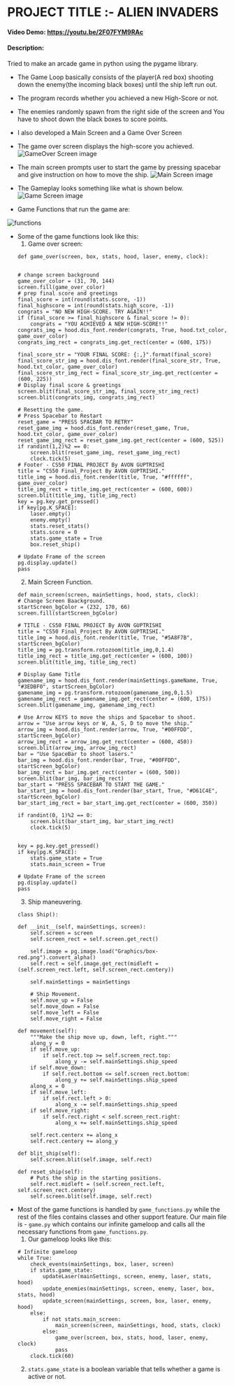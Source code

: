 # PROJECT TITLE :- ALIEN INVADERS
#### Video Demo:  <https://youtu.be/2F07FYM9RAc>
#### Description:
Tried to make an arcade game in python using the pygame library.
- The Game Loop basically consists of the player(A red box) shooting down the enemy(the incoming black boxes) until the ship left run out. 
- The program records whether you achieved a new High-Score or not.  
- The enemies randomly spawn from the right side of the screen and You have to shoot down the black boxes to score points.

- I also developed a Main Screen and a Game Over Screen
- The game over screen displays the high-score you achieved.
![GameOver Screen image](Pictures/gameover%20screen.png)

- The main screen prompts user to start the game by pressing spacebar and give instruction on how to move the ship.
![Main Screen image](Pictures/main%20screen.png)

- The Gameplay looks something like what is shown below.
![Game Screen image](Pictures/gameplay%20screen.png)

- Game Functions that run the game are:

![functions](Pictures/functions%20in%20game%20functions.png)

- Some of the game functions look like this:
    1. Game over screen:
    ```
    def game_over(screen, box, stats, hood, laser, enemy, clock):
    

    # change screen background
    game_over_color = (31, 70, 144)
    screen.fill(game_over_color)
    # prep final score and greetings 
    final_score = int(round(stats.score, -1))
    final_highscore = int(round(stats.high_score, -1))
    congrats = "NO NEW HIGH-SCORE. TRY AGAIN!!"
    if (final_score >= final_highscore & final_score != 0):
        congrats = "YOU ACHIEVED A NEW HIGH-SCORE!!"
    congrats_img = hood.dis_font.render(congrats, True, hood.txt_color, game_over_color)
    congrats_img_rect = congrats_img.get_rect(center = (600, 175))
    
    final_score_str = "YOUR FINAL SCORE: {:,}".format(final_score)
    final_score_str_img = hood.dis_font.render(final_score_str, True, hood.txt_color, game_over_color)
    final_score_str_img_rect = final_score_str_img.get_rect(center = (600, 225))
    # Display final score & greetings
    screen.blit(final_score_str_img, final_score_str_img_rect)
    screen.blit(congrats_img, congrats_img_rect)

    # Resetting the game.
    # Press Spacebar to Restart
    reset_game = "PRESS SPACBAR TO RETRY"
    reset_game_img = hood.dis_font.render(reset_game, True, hood.txt_color, game_over_color)
    reset_game_img_rect = reset_game_img.get_rect(center = (600, 525))
    if randint(1,2)%2 == 0:
        screen.blit(reset_game_img, reset_game_img_rect)
        clock.tick(5)
    # Footer - CS50 FINAL PROJECT By AVON GUPTRISHI
    title = "CS50 Final_Project By AVON GUPTRISHI."
    title_img = hood.dis_font.render(title, True, "#ffffff", game_over_color)
    title_img_rect = title_img.get_rect(center = (600, 600))
    screen.blit(title_img, title_img_rect)
    key = pg.key.get_pressed()
    if key[pg.K_SPACE]:
        laser.empty()
        enemy.empty()
        stats.reset_stats()
        stats.score = 0
        stats.game_state = True
        box.reset_ship()
        
    # Update Frame of the screen
    pg.display.update()
    pass
    ```
    2. Main Screen Function.
    ```
    def main_screen(screen, mainSettings, hood, stats, clock):
    # Change Screen Baackground.
    startScreen_bgColor = (232, 170, 66)
    screen.fill(startScreen_bgColor)

    # TITLE - CS50 FINAL PROJECT By AVON GUPTRISHI
    title = "CS50 Final_Project By AVON GUPTRISHI."
    title_img = hood.dis_font.render(title, True, "#5A8F7B", startScreen_bgColor)
    title_img = pg.transform.rotozoom(title_img,0,1.4)
    title_img_rect = title_img.get_rect(center = (600, 100))
    screen.blit(title_img, title_img_rect)

    # Display Game Title
    gamename_img = hood.dis_font.render(mainSettings.gameName, True, "#3EDBF0", startScreen_bgColor)
    gamename_img = pg.transform.rotozoom(gamename_img,0,1.5)
    gamename_img_rect = gamename_img.get_rect(center = (600, 175))
    screen.blit(gamename_img, gamename_img_rect)
    
    # Use Arrow KEYS to move the ships and Spacebar to shoot.
    arrow = "Use arrow keys or W, A, S, D to move the ship."
    arrow_img = hood.dis_font.render(arrow, True, "#00FFDD", startScreen_bgColor)
    arrow_img_rect = arrow_img.get_rect(center = (600, 450))
    screen.blit(arrow_img, arrow_img_rect)
    bar = "Use SpaceBar to shoot lasers."
    bar_img = hood.dis_font.render(bar, True, "#00FFDD", startScreen_bgColor)
    bar_img_rect = bar_img.get_rect(center = (600, 500))
    screen.blit(bar_img, bar_img_rect)
    bar_start = "PRESS SPACEBAR TO START THE GAME." 
    bar_start_img = hood.dis_font.render(bar_start, True, "#D61C4E", startScreen_bgColor)
    bar_start_img_rect = bar_start_img.get_rect(center = (600, 350))
    
    if randint(0, 1)%2 == 0:
        screen.blit(bar_start_img, bar_start_img_rect)
        clock.tick(5)


    key = pg.key.get_pressed()
    if key[pg.K_SPACE]:
        stats.game_state = True
        stats.main_screen = True
    
    # Update Frame of the screen
    pg.display.update()
    pass
    ```
    3. Ship maneuvering.
    ```
    class Ship():

    def __init__(self, mainSettings, screen):
        self.screen = screen
        self.screen_rect = self.screen.get_rect()

        self.image = pg.image.load("Graphics/box-red.png").convert_alpha()
        self.rect = self.image.get_rect(midleft = (self.screen_rect.left, self.screen_rect.centery))
        
        self.mainSettings = mainSettings

        # Ship Movement.
        self.move_up = False
        self.move_down = False
        self.move_left = False
        self.move_right = False

    def movement(self):
        """Make the ship move up, down, left, right."""
        along_y = 0
        if self.move_up:
            if self.rect.top >= self.screen_rect.top:
                along_y -= self.mainSettings.ship_speed
        if self.move_down:
            if self.rect.bottom <= self.screen_rect.bottom:
                along_y += self.mainSettings.ship_speed
        along_x = 0
        if self.move_left:
            if self.rect.left > 0:
                along_x -= self.mainSettings.ship_speed
        if self.move_right:
            if self.rect.right < self.screen_rect.right:
                along_x += self.mainSettings.ship_speed

        self.rect.centerx += along_x
        self.rect.centery += along_y

    def blit_ship(self):
        self.screen.blit(self.image, self.rect)

    def reset_ship(self):
        # Puts the ship in the starting positions.
        self.rect.midleft = (self.screen_rect.left, self.screen_rect.centery)
        self.screen.blit(self.image, self.rect)
    ```
- Most of the game functions is handled by ```game_functions.py``` while the rest of the files contains classes and other support feature. Our main file is - ```game.py``` which contains our infinite gameloop and calls all the necessary functions from  ```game_functions.py```.
    1. Our gameloop looks like this:
    ```
    # Infinite gameloop
    while True:
        check_events(mainSettings, box, laser, screen)
        if stats.game_state:
            updateLaser(mainSettings, screen, enemy, laser, stats, hood)
            update_enemies(mainSettings, screen, enemy, laser, box, stats, hood)
            update_screen(mainSettings, screen, box, laser, enemy, hood)
        else:
            if not stats.main_screen:
                main_screen(screen, mainSettings, hood, stats, clock)
            else:
                game_over(screen, box, stats, hood, laser, enemy, clock)
                pass
        clock.tick(60)
    ```
    2. ```stats.game_state``` is a boolean variable that tells whether a game is active or not. 


